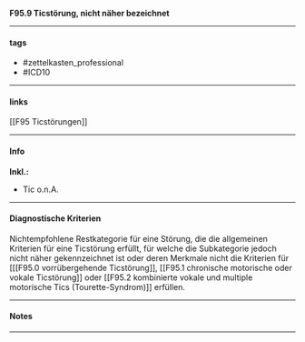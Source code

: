 __F95.9 Ticstörung, nicht näher bezeichnet__

___________________________________________
#### tags

- #zettelkasten_professional
- #ICD10 
___________________________________________
#### links

[[F95 Ticstörungen]]

___________________________________________
#### Info
__Inkl.:__
- Tic o.n.A.
___________________________________________
#### Diagnostische Kriterien

Nichtempfohlene Restkategorie für eine Störung, die die allgemeinen Kriterien für eine Ticstörung erfüllt, für welche die Subkategorie jedoch nicht näher gekennzeichnet ist oder deren Merkmale nicht die Kriterien für [[[F95.0 vorrübergehende Ticstörung]], [[F95.1 chronische motorische oder vokale Ticstörung]] oder [[F95.2 kombinierte vokale und multiple motorische Tics (Tourette-Syndrom)]] erfüllen.
___________________________________________
#### Notes

___________________________________________

